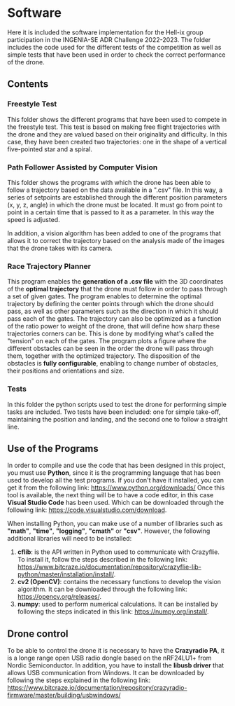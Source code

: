 # Software
Here it is included the software implementation for the Hell-ix group participation in the INGENIA-SE ADR Challenge 2022-2023. The folder includes the code used for the different tests of the competition as well as simple tests that have been used in order to check the correct performance of the drone.

## Contents

### Freestyle Test
This folder shows the different programs that have been used to compete in the freestyle test. This test is based on making free flight trajectories with the drone and they are valued based on their originality and difficulty. In this case, they have been created two trajectories: one in the shape of a vertical five-pointed star and a spiral.

### Path Follower Assisted by Computer Vision
This folder shows the programs with which the drone has been able to follow a trajectory based on the data available in a ".csv" file. In this way, a series of setpoints are established through the different position parameters (x, y, z, angle) in which the drone must be located. It must go from point to point in a certain time that is passed to it as a parameter. In this way the speed is adjusted.

In addition, a vision algorithm has been added to one of the programs that allows it to correct the trajectory based on the analysis made of the images that the drone takes with its camera.

### Race Trajectory Planner
This program enables the  **generation of a .csv file** with the 3D coordinates of the  **optimal trajectory** that  the drone must follow in  order to pass through  a set of  given  gates. The  program enables  to  determine the optimal trajectory by defining the center points through which the drone should pass, as well as other parameters such as  the direction in which it should pass  each of the gates. The trajectory can also be  optimized as  a function of the  ratio power to  weight  of the drone,  that  will  define  how  sharp  these  trajectories corners  can be. This is done by modifying what's called the "tension" on each of the gates. The program plots a figure where the different obstacles can be seen in the order the drone will pass through them, together with the optimized trajectory. The disposition of the obstacles is **fully configurable**, enabling to change number of obstacles, their positions and orientations and size.

### Tests
In this folder the python scripts used to test the drone for performing simple tasks are included. Two tests have been included: one for simple take-off, maintaining the position and landing, and the second one to follow a straight line.

## Use of the Programs
In order to compile and use the code that has been designed in this project, you must use **Python**, since it is the programming language that has been used to develop all the test programs. If you don't have it installed, you can get it from the following link: https://www.python.org/downloads/
Once this tool is available, the next thing will be to have a code editor, in this case **Visual Studio Code** has been used. Which can be downloaded through the following link: https://code.visualstudio.com/download.

When installing Python, you can make use of a number of libraries such as **"math"**, **"time"**, **"logging"**, **"cmath"** or **"csv"**. However, the following additional libraries will need to be installed:
1. **cflib**: is the API written in Python used to communicate with Crazyflie. To install it, follow the steps described in the following link: https://www.bitcraze.io/documentation/repository/crazyflie-lib-python/master/installation/install/.
2. **cv2 (OpenCV)**: contains the necessary functions to develop the vision algorithm. It can be downloaded through the following link: https://opencv.org/releases/.
3. **numpy**: used to perform numerical calculations. It can be installed by following the steps indicated in this link: https://numpy.org/install/.

## Drone control
To be able to control the drone it is necessary to have the **Crazyradio PA**, it is a longe range open USB radio dongle based on the nRF24LU1+ from Nordic Semiconductor.
In addition, you have to install the **libusb driver** that allows USB communication from Windows. It can be downloaded by following the steps explained in the following link: https://www.bitcraze.io/documentation/repository/crazyradio-firmware/master/building/usbwindows/
